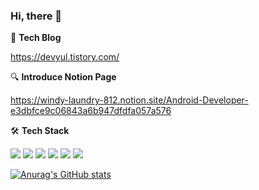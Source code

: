 ### Hi, there 👋


💬 **Tech Blog**

https://devyul.tistory.com/

🔍 **Introduce Notion Page**

https://windy-laundry-812.notion.site/Android-Developer-e3dbfce9c06843a6b947dfdfa057a576

🛠 **Tech Stack**

<a href="" target="_blank"><img src="https://img.shields.io/badge/iOS-000000?style=flat-square&logo=Apple&logoColor=white"/></a>
<a href="" target="_blank"><img src="https://img.shields.io/badge/Swift-FA7343?style=flat-square&logo=Swift&logoColor=white"/></a>
<a href="" target="_blank"><img src="https://img.shields.io/badge/Android-3DDC84?style=flat-square&logo=Android&logoColor=white"/></a>
<a href="" target="_blank"><img src="https://img.shields.io/badge/Kotlin-0095D5?style=flat-square&logo=Kotlin&logoColor=white"/></a>
<a href="" target="_blank"><img src="https://img.shields.io/badge/JAVA-007396?style=flat-square&logo=Java&logoColor=white"/></a>
<a href="" target="_blank"><img src="https://img.shields.io/badge/Python-3776AB?style=flat-square&logo=Python&logoColor=white"/></a>

[![Anurag's GitHub stats](https://github-readme-stats.vercel.app/api?username=yurrrri)](https://github.com/yurrrri/github-readme-stats)
